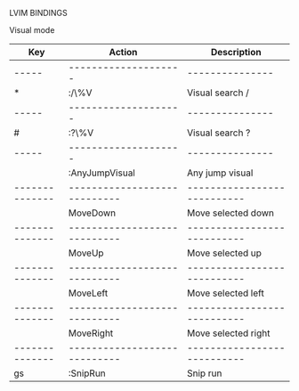 LVIM BINDINGS

Visual mode

| Key            | Action                       | Description                 |
| -------------- | ---------------------------- | --------------------------- |
| -----          | --------------------         | ---------------             |
| \*             | :<Esc>/\\%V                  | Visual search /             |
| -----          | --------------------         | ---------------             |
| #              | :<Esc>?\\%V                  | Visual search ?             |
| -----          | --------------------         | ---------------             |
| <A-u>          | :AnyJumpVisual<CR>           | Any jump visual             |
| -------------- | ---------------------------- | --------------------------- |
| <A-j>          | MoveDown                     | Move selected down          |
| -------------- | ---------------------------- | --------------------------- |
| <A-k>          | MoveUp                       | Move selected up            |
| -------------- | ---------------------------- | --------------------------- |
| <A-h>          | MoveLeft                     | Move selected left          |
| -------------- | ---------------------------- | --------------------------- |
| <A-l>          | MoveRight                    | Move selected right         |
| -------------- | ---------------------------- | --------------------------- |
| gs             | :SnipRun<CR>                 | Snip run                    |

